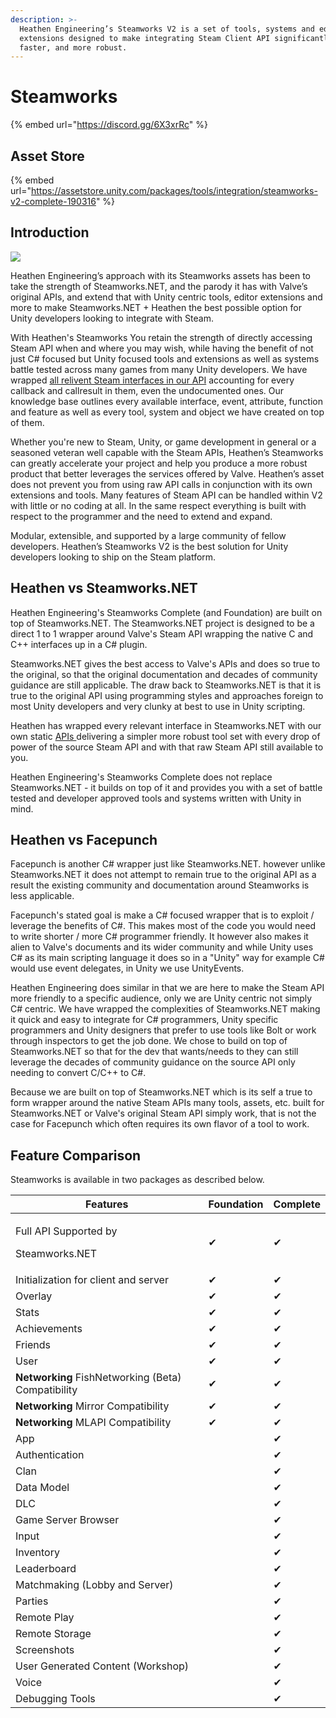 ```yaml
---
description: >-
  Heathen Engineering’s Steamworks V2 is a set of tools, systems and editor
  extensions designed to make integrating Steam Client API significantly easier,
  faster, and more robust.
---
```


# Steamworks

{% embed url="https://discord.gg/6X3xrRc" %}

## Asset Store

{% embed url="https://assetstore.unity.com/packages/tools/integration/steamworks-v2-complete-190316" %}

## Introduction

![](../../.gitbook/assets/SocialImage\_NoMarking.jpg)

Heathen Engineering’s approach with its Steamworks assets has been to take the strength of Steamworks.NET, and the parody it has with Valve’s original APIs, and extend that with Unity centric tools, editor extensions and more to make Steamworks.NET + Heathen the best possible option for Unity developers looking to integrate with Steam.&#x20;

With Heathen's Steamworks You retain the strength of directly accessing Steam API when and where you may wish, while having the benefit of not just C# focused but Unity focused tools and extensions as well as systems battle tested across many games from many Unity developers. We have wrapped [all relivent Steam interfaces in our API](api/) accounting for every callback and callresult in them, even the undocumented ones. Our knowledge base outlines every available interface, event, attribute, function and feature as well as every tool, system and object we have created on top of them.

Whether you're new to Steam, Unity, or game development in general or a seasoned veteran well capable with the Steam APIs, Heathen’s Steamworks can greatly accelerate your project and help you produce a more robust product that better leverages the services offered by Valve. Heathen’s asset does not prevent you from using raw API calls in conjunction with its own extensions and tools. Many features of Steam API can be handled within V2 with little or no coding at all. In the same respect everything is built with respect to the programmer and the need to extend and expand.&#x20;

Modular, extensible, and supported by a large community of fellow developers. Heathen’s Steamworks V2 is the best solution for Unity developers looking to ship on the Steam platform.

## Heathen vs Steamworks.NET

Heathen Engineering's Steamworks Complete (and Foundation) are built on top of Steamworks.NET. The Steamworks.NET project is designed to be a direct 1 to 1 wrapper around Valve's Steam API wrapping the native C and C++ interfaces up in a C# plugin.

Steamworks.NET gives the best access to Valve's APIs and does so true to the original, so that the original documentation and decades of community guidance are still applicable. The draw back to Steamworks.NET is that it is true to the original API using programming styles and approaches foreign to most Unity developers and very clunky at best to use in Unity scripting.

Heathen has wrapped every relevant interface in Steamworks.NET with our own static [APIs ](api/)delivering a simpler more robust tool set with every drop of power of the source Steam API and with that raw Steam API still available to you.

Heathen Engineering's Steamworks Complete does not replace Steamworks.NET - it builds on top of it and provides you with a set of battle tested and developer approved tools and systems written with Unity in mind.&#x20;

## Heathen vs Facepunch

Facepunch is another C# wrapper just like Steamworks.NET. however unlike Steamworks.NET it does not attempt to remain true to the original API as a result the existing community and documentation around Steamworks is less applicable. &#x20;

Facepunch's stated goal is make a C# focused wrapper that is to exploit / leverage the benefits of C#. This makes most of the code you would need to write shorter / more C# programmer friendly. It however also makes it alien to Valve's documents and its wider community and while Unity uses C# as its main scripting language it does so in a "Unity" way for example C# would use event delegates, in Unity we use UnityEvents.

Heathen Engineering does similar in that we are here to make the Steam API more friendly to a specific audience, only we are Unity centric not simply C# centric. We have wrapped the complexities of Steamworks.NET making it quick and easy to integrate for C# programmers, Unity specific programmers and Unity designers that prefer to use tools like Bolt or work through inspectors to get the job done. We chose to build on top of Steamworks.NET so that for the dev that wants/needs to they can still leverage the decades of community guidance on the source API only needing to convert C/C++ to C#.

Because we are built on top of Steamworks.NET which is its self a true to form wrapper around the native Steam APIs many tools, assets, etc. built for Steamworks.NET or Valve's original Steam API simply work, that is not the case for Facepunch which often requires its own flavor of a tool to work.

## Feature Comparison

Steamworks is available in two packages as described below.

| Features                                            | Foundation | Complete |
| --------------------------------------------------- | ---------- | -------- |
| <p>Full API Supported by</p><p>Steamworks.NET</p>   | ✔          | ✔        |
| Initialization for client and server                | ✔          | ✔        |
| Overlay                                             | ✔          | ✔        |
| Stats                                               | ✔          | ✔        |
| Achievements                                        | ✔          | ✔        |
| Friends                                             | ✔          | ✔        |
| User                                                | ✔          | ✔        |
| **Networking** FishNetworking (Beta) Compatibility  | ✔          | ✔        |
| **Networking** Mirror Compatibility                 | ✔          | ✔        |
| **Networking** MLAPI Compatibility                  | ✔          | ✔        |
| App                                                 |            | ✔        |
| Authentication                                      |            | ✔        |
| Clan                                                |            | ✔        |
| Data Model                                          |            | ✔        |
| DLC                                                 |            | ✔        |
| Game Server Browser                                 |            | ✔        |
| Input                                               |            | ✔        |
| Inventory                                           |            | ✔        |
| Leaderboard                                         |            | ✔        |
| Matchmaking (Lobby and Server)                      |            | ✔        |
| Parties                                             |            | ✔        |
| Remote Play                                         |            | ✔        |
| Remote Storage                                      |            | ✔        |
| Screenshots                                         |            | ✔        |
| User Generated Content (Workshop)                   |            | ✔        |
| Voice                                               |            | ✔        |
| Debugging Tools                                     |            | ✔        |
